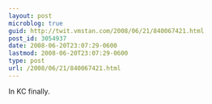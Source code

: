 ```yaml
---
layout: post
microblog: true
guid: http://twit.vmstan.com/2008/06/21/840067421.html
post_id: 3054937
date: 2008-06-20T23:07:29-0600
lastmod: 2008-06-20T23:07:29-0600
type: post
url: /2008/06/21/840067421.html
---
```

In KC finally.
